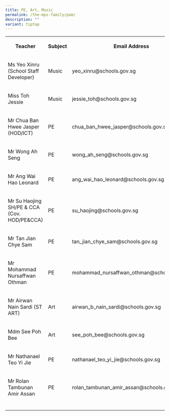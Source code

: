 ```yaml
---
title: PE, Art, Music
permalink: /the-mps-family/pam/
description: ""
variant: tiptap
---
```

<table><tbody><tr><th rowspan="1" colspan="1"><p>Teacher</p></th><th rowspan="1" colspan="1"><p>Subject</p></th><th rowspan="1" colspan="1"><p>Email Address</p></th></tr><tr><td rowspan="1" colspan="1"><p>Ms Yeo Xinru (School Staff Developer)</p></td><td rowspan="1" colspan="1"><p>Music</p></td><td rowspan="1" colspan="1"><p>yeo_xinru@schools.gov.sg</p></td></tr><tr><td rowspan="1" colspan="1"><p>Miss Toh Jessie</p></td><td rowspan="1" colspan="1"><p>Music</p></td><td rowspan="1" colspan="1"><p>jessie_toh@schools.gov.sg</p></td></tr><tr><td rowspan="1" colspan="1"><p>Mr Chua Ban Hwee Jasper (HOD/ICT)</p></td><td rowspan="1" colspan="1"><p>PE</p></td><td rowspan="1" colspan="1"><p>chua_ban_hwee_jasper@schools.gov.sg</p></td></tr><tr><td rowspan="1" colspan="1"><p>Mr Wong Ah Seng</p></td><td rowspan="1" colspan="1"><p>PE</p></td><td rowspan="1" colspan="1"><p>wong_ah_seng@schools.gov.sg</p></td></tr><tr><td rowspan="1" colspan="1"><p>Mr Ang Wai Hao Leonard</p></td><td rowspan="1" colspan="1"><p>PE</p></td><td rowspan="1" colspan="1"><p>ang_wai_hao_leonard@schools.gov.sg</p></td></tr><tr><td rowspan="1" colspan="1"><p>Mr Su Haojing SH/PE &amp; CCA (Cov. HOD/PE&amp;CCA)</p></td><td rowspan="1" colspan="1"><p>PE</p></td><td rowspan="1" colspan="1"><p>su_haojing@schools.gov.sg</p></td></tr><tr><td rowspan="1" colspan="1"><p>Mr Tan Jian Chye Sam</p></td><td rowspan="1" colspan="1"><p>PE</p></td><td rowspan="1" colspan="1"><p>tan_jian_chye_sam@schools.gov.sg</p></td></tr><tr><td rowspan="1" colspan="1"><p>Mr Mohammad Nursaffwan Othman</p></td><td rowspan="1" colspan="1"><p>PE</p></td><td rowspan="1" colspan="1"><p>mohammad_nursaffwan_othman@schools.gov.sg</p></td></tr><tr><td rowspan="1" colspan="1"><p>Mr Airwan Nain Sardi (ST ART)</p></td><td rowspan="1" colspan="1"><p>Art</p></td><td rowspan="1" colspan="1"><p>airwan_b_nain_sardi@schools.gov.sg</p></td></tr><tr><td rowspan="1" colspan="1"><p>Mdm See Poh Bee</p></td><td rowspan="1" colspan="1"><p>Art</p></td><td rowspan="1" colspan="1"><p>see_poh_bee@schools.gov.sg</p></td></tr><tr><td rowspan="1" colspan="1"><p>Mr Nathanael Teo Yi Jie</p></td><td rowspan="1" colspan="1"><p>PE</p></td><td rowspan="1" colspan="1"><p>nathanael_teo_yi_jie@schools.gov.sg</p></td></tr><tr><td rowspan="1" colspan="1"><p>Mr Rolan Tambunan Amir Assan</p></td><td rowspan="1" colspan="1"><p>PE</p></td><td rowspan="1" colspan="1"><p>rolan_tambunan_amir_assan@schools.gov.sg</p></td></tr><tr><td rowspan="1" colspan="1"><p></p></td><td rowspan="1" colspan="1"><p></p></td><td rowspan="1" colspan="1"><p></p></td></tr></tbody></table><p></p>